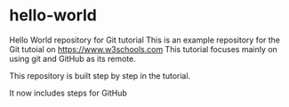 # hello-world
Hello World repository for Git tutorial
This is an example repository for the Git tutoial on https://www.w3schools.com
This tutorial focuses mainly on using git and GitHub as its remote.

This repository is built step by step in the tutorial.

It now includes steps for GitHub
